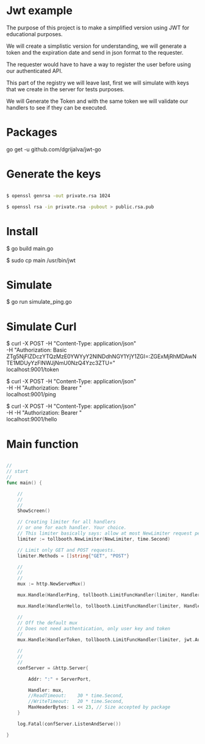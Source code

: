 # Jwt example

The purpose of this project is to make a simplified version using JWT for educational purposes.

We will create a simplistic version for understanding, we will generate a token and the expiration date and send in json format to the requester.

The requester would have to have a way to register the user before using our authenticated API.

This part of the registry we will leave last, first we will simulate with keys that we create in the server for tests purposes.

We will Generate the Token and with the same token we will validate our handlers to see if they can be executed.

# Packages

go get -u github.com/dgrijalva/jwt-go

# Generate the keys

```sh

$ openssl genrsa -out private.rsa 1024

$ openssl rsa -in private.rsa -pubout > public.rsa.pub

```

# Install

$ go build main.go

$ sudo cp main /usr/bin/jwt

# Simulate 

$ go run simulate_ping.go


# Simulate Curl

$ curl -X POST -H "Content-Type: application/json" \
-H "Authorization: Basic ZTg5NjFlZDczYTQzMzE0YWYyY2NlNDdhNGY1YjY1ZGI=:ZGExMjRhMDAwNTE1MDUyYzFlNWJjNmU0NzQ4Yzc3ZTU=" \
localhost:9001/token

$ curl -X POST -H "Content-Type: application/json" \
-H -H "Authorization: Bearer <TOKEN>" \
localhost:9001/ping

$ curl -X POST -H "Content-Type: application/json" \
-H -H "Authorization: Bearer <TOKEN>" \
localhost:9001/hello

# Main function

```go

//
// start
//
func main() {

	//
	//
	//
	ShowScreen()

	// Creating limiter for all handlers
	// or one for each handler. Your choice.
	// This limiter basically says: allow at most NewLimiter request per 1 second.
	limiter := tollbooth.NewLimiter(NewLimiter, time.Second)

	// Limit only GET and POST requests.
	limiter.Methods = []string{"GET", "POST"}

	//
	//
	//
	mux := http.NewServeMux()

	mux.Handle(HandlerPing, tollbooth.LimitFuncHandler(limiter, HandlerFuncAuth(jwt.HandlerValidate, Ping)))

	mux.Handle(HandlerHello, tollbooth.LimitFuncHandler(limiter, HandlerFuncAuth(jwt.HandlerValidate, Hello)))

	//
	// Off the default mux
	// Does not need authentication, only user key and token
	//
	mux.Handle(HandlerToken, tollbooth.LimitFuncHandler(limiter, jwt.AuthBasic))

	//
	//
	//
	confServer = &http.Server{

		Addr: ":" + ServerPort,

		Handler: mux,
		//ReadTimeout:    30 * time.Second,
		//WriteTimeout:   20 * time.Second,
		MaxHeaderBytes: 1 << 23, // Size accepted by package
	}

	log.Fatal(confServer.ListenAndServe())

}

```